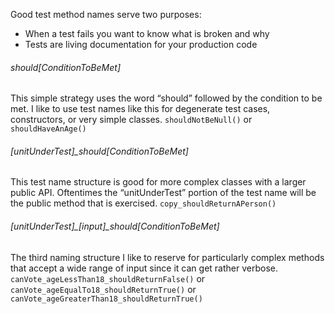 Good test method names serve two purposes:

- When a test fails you want to know what is broken and why
- Tests are living documentation for your production code



###### should[ConditionToBeMet]
This simple strategy uses the word “should” followed by the condition to be met. I like to use test names like this for degenerate test cases, constructors, or very simple classes.
`shouldNotBeNull()` or `shouldHaveAnAge()`

###### [unitUnderTest]_should[ConditionToBeMet]
This test name structure is good for more complex classes with a larger public API. Oftentimes the “unitUnderTest” portion of the test name will be the public method that is exercised.
`copy_shouldReturnAPerson()`


###### [unitUnderTest]_[input]_should[ConditionToBeMet]
The third naming structure I like to reserve for particularly complex methods that accept a wide range of input since it can get rather verbose.
`canVote_ageLessThan18_shouldReturnFalse()` or `canVote_ageEqualTo18_shouldReturnTrue()` or `canVote_ageGreaterThan18_shouldReturnTrue()`

